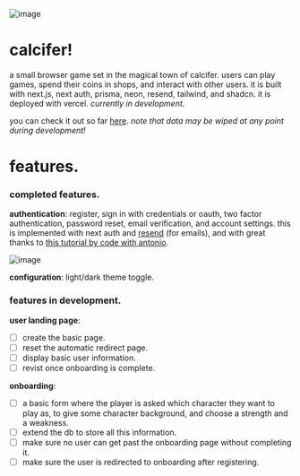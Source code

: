 ![image](https://github.com/oriodev/calcifer/assets/93719767/60f3baf4-8625-4048-9793-bcfbd5b93927)

# calcifer!
a small browser game set in the magical town of calcifer. users can play games, spend their coins in shops, and interact with other users. it is built with next.js, next auth, prisma, neon, resend, tailwind, and shadcn. it is deployed with vercel. _currently in development._

you can check it out so far [here](https://www.calcifergame.com/). _note that data may be wiped at any point during development!_

# features.

### completed features.

**authentication**: register, sign in with credentials or oauth, two factor authentication, password reset, email verification, and account settings. this is implemented with next auth and [resend](https://resend.com/overview) (for emails), and with great thanks to [this tutorial by code with antonio](https://www.youtube.com/watch?v=1MTyCvS05V4).

![image](https://github.com/oriodev/calcifer/assets/93719767/8ca301c3-b34c-4ad9-8006-123fdacb2104)

**configuration**: light/dark theme toggle.

### features in development.

**user landing page**:
- [ ] create the basic page.
- [ ] reset the automatic redirect page.
- [ ] display basic user information.
- [ ] revist once onboarding is complete.

**onboarding**:
- [ ] a basic form where the player is asked which character they want to play as, to give some character background, and choose a strength and a weakness.
- [ ] extend the db to store all this information.
- [ ] make sure no user can get past the onboarding page without completing it.
- [ ] make sure the user is redirected to onboarding after registering.

